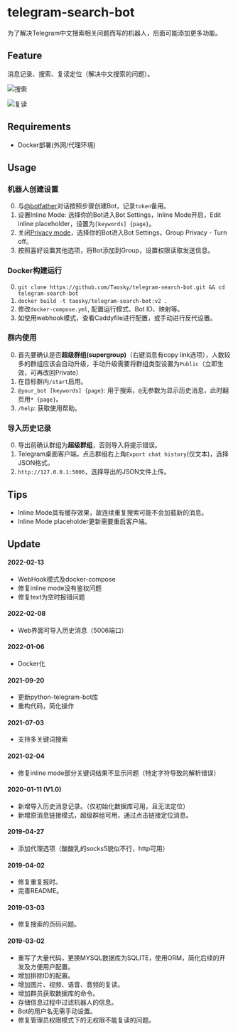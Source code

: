 
# telegram-search-bot

为了解决Telegram中文搜索相关问题而写的机器人，后面可能添加更多功能。

## Feature
消息记录、搜索、复读定位（解决中文搜索的问题）。

![搜索](https://raw.githubusercontent.com/Taosky/telegram-search-bot/master/preview/search.png)

![复读](https://raw.githubusercontent.com/Taosky/telegram-search-bot/master/preview/link-mode.png)


## Requirements
- Docker部署(外网/代理环境)

## Usage

### 机器人创建设置
0. 与[@botfather](https://t.me/botfather)对话按照步骤创建Bot，记录`token`备用。
1. 设置Inline Mode: 选择你的Bot进入Bot Settings，Inline Mode开启，Edit inline placeholder，设置为`[keywords] {page}`。
2. 关闭[Privacy mode](https://core.telegram.org/bots#privacy-mode)，选择你的Bot进入Bot Settings，Group Privacy - Turn off。
3. 按照喜好设置其他选项，将Bot添加到Group，设置权限读取发送信息。

### Docker构建运行
0. `git clone https://github.com/Taosky/telegram-search-bot.git && cd telegram-search-bot`
1. `docker build -t taosky/telegram-search-bot:v2 .`
2. 修改`docker-compose.yml`, 配置运行模式、Bot ID、映射等。
3. 如使用webhook模式，查看Caddyfile进行配置，或手动进行反代设置。

### 群内使用
0. 首先要确认是否**超级群组(supergroup)**（右键消息有copy link选项），人数较多的群组应该会自动升级，手动升级需要将群组类型设置为`Public`（立即生效，可再改回Private）
1. 在目标群内`/start`启用。
2. `@your_bot [keywords] {page}`: 用于搜索，`@`无参数为显示历史消息，此时翻页用`* {page}`。
3. `/help`: 获取使用帮助。

### 导入历史记录
0. 导出前确认群组为**超级群组**，否则导入将提示错误。
1. Telegram桌面客户端，点击群组右上角`Export chat history`(仅文本)，选择JSON格式。
2. `http://127.0.0.1:5006`，选择导出的JSON文件上传。

## Tips
- Inline Mode具有缓存效果，故连续重复搜索可能不会加载新的消息。
- Inline Mode placeholder更新需要重启客户端。
 

## Update
#### 2022-02-13
- WebHook模式及docker-compose
- 修复inline mode没有鉴权问题
- 修复text为空时报错问题 

#### 2022-02-08
- Web界面可导入历史消息（5006端口）

#### 2022-01-06
- Docker化

#### 2021-09-20
- 更新python-telegram-bot库
- 重构代码，简化操作

#### 2021-07-03
- 支持多关键词搜索

#### 2021-02-04
- 修复inline mode部分关键词结果不显示问题（特定字符导致的解析错误）

#### 2020-01-11 (V1.0)
- 新增导入历史消息记录。（仅初始化数据库可用，且无法定位）
- 新增原消息链接模式，超级群组可用，通过点击链接定位消息。

#### 2019-04-27
- 添加代理选项（酸酸乳的socks5貌似不行，http可用）

#### 2019-04-02
- 修复重复报时。
- 完善README。

#### 2019-03-03
- 修复搜索的页码问题。

#### 2019-03-02
- 重写了大量代码，更换MYSQL数据库为SQLITE，使用ORM，简化后续的开发及方便用户配置。
- 增加排除ID的配置。
- 增加图片、视频、语音、音频的复读。
- 增加群员获取数据库的命令。
- 存储信息过程中过滤机器人的信息。
- Bot的用户名无需手动设置。
- 修复管理员权限模式下的无权限不能复读的问题。 


